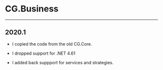 # CG.Business
---

## 2020.1

* I copied the code from the old CG.Core.

* I dropped support for .NET 4.61

* I added back suppport for services and strategies.

